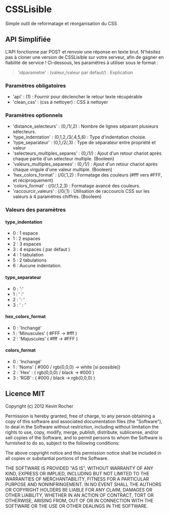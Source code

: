 # CSSLisible

Simple outil de reformatage et réorganisation du CSS

## API Simplifiée

L'API fonctionne par POST et renvoie une réponse en texte brut. N'hésitez pas à cloner une version de CSSLisible sur votre serveur, afin de gagner en fiabilité de service !
Ci-dessous, les paramètres à utiliser sous le format :

> 'idparametre' : (valeur,/valeur par defaut/) : Explication

### Paramètres obligatoires

* 'api' : (1) : Fournir pour déclencher le retour texte récupérable
* 'clean_css' : (css à nettoyer) : CSS à nettoyer

### Paramètres optionnels

* 'distance_selecteurs' : (0,/1/,2) : Nombre de lignes séparant plusieurs sélecteurs.
* 'type_indentation' : (0,1,2,/3/,4,5,6) : Type d'indentation choisie. 
* 'type_separateur' : (0,1,/2/,3) : Type de séparateur entre propriété et valeur
* 'selecteurs_multiples_separes' : (0,/1/) : Ajout d'un retour chariot après chaque partie d'un sélecteur multiple. (Booleen)
* 'valeurs_multiples_separees' : (0,/1/) : Ajout d'un retour chariot après chaque virgule d'une valeur multiple. (Booleen)
* 'hex_colors_format' : (/0/,1,2) : Formatage des couleurs (#fff vers #FFF, et réciproquement)
* 'colors_format' : (/0/,1,2,3) : Formatage avancé des couleurs.
* 'raccourcir_valeurs' : (/0/,1) : Utilisation de raccourcis CSS sur les valeurs à 4 paramètres chiffrés. (Booleen)

### Valeurs des paramètres

#### type_indentation

* 0 : 1 espace
* 1 : 2 espaces
* 2 : 3 espaces
* 3 : 4 espaces ( par défaut )
* 4 : 1 tabulation
* 5 : 2 tabulations
* 6 : Aucune indentation.

#### type_separateur

* 0 : ':'
* 1 : ' :'
* 2 : ': '
* 3 : ' : '

#### hex_colors_format

* 0 : 'Inchangé'
* 1 : 'Minuscules' ( #FFF -> #fff )
* 2 : 'Majuscules' ( #fff -> #FFF )

#### colors_format

* 0 : 'Inchangé'
* 1 : 'Noms' ( #000 / rgb(0,0,0)  -> white [si possible])
* 2 : 'Hex' : ( rgb(0,0,0) / black -> #000 )
* 3 : 'RGB' : ( #000 / black -> rgb(0,0,0) )


## Licence MIT

Copyright (c) 2012 Kevin Rocher

Permission is hereby granted, free of charge, to any person obtaining a copy of this software and associated documentation files (the "Software"), to deal in the Software without restriction, including without limitation the rights to use, copy, modify, merge, publish, distribute, sublicense, and/or sell copies of the Software, and to permit persons to whom the Software is furnished to do so, subject to the following conditions:

The above copyright notice and this permission notice shall be included in all copies or substantial portions of the Software.

THE SOFTWARE IS PROVIDED "AS IS", WITHOUT WARRANTY OF ANY KIND, EXPRESS OR IMPLIED, INCLUDING BUT NOT LIMITED TO THE WARRANTIES OF MERCHANTABILITY, FITNESS FOR A PARTICULAR PURPOSE AND NONINFRINGEMENT. IN NO EVENT SHALL THE AUTHORS OR COPYRIGHT HOLDERS BE LIABLE FOR ANY CLAIM, DAMAGES OR OTHER LIABILITY, WHETHER IN AN ACTION OF CONTRACT, TORT OR OTHERWISE, ARISING FROM, OUT OF OR IN CONNECTION WITH THE SOFTWARE OR THE USE OR OTHER DEALINGS IN THE SOFTWARE.
